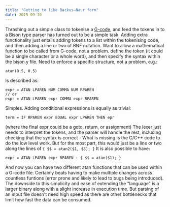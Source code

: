 ```yaml
---
title: "Getting to like Backus–Naur form"
date: 2025-09-10
---
```


Thrashing out a simple class to tokenise a [G-code](https://en.wikipedia.org/wiki/G-code), and feed the tokens in to a Bison type parser has turned out to be a simple task. Adding extra functionality just entails adding tokens to a list within the tokenising code, and then adding a line or two of BNF notation. Want to allow a mathematical function to be called from G-code, not a problem. define the token (it could be a single character or a whole word), and then specify the syntax within the bison.y file. Need to enforce a specific structure, not a problem. e.g.:
```
atan(0.5, 0.5)
```
Is described as:
```
expr = ATAN LPAREN NUM COMMA NUM RPAREN
// or
expr = ATAN LPAREN expr COMMA expr RPAREN
```
Simples.
Adding conditional expressions is equally as trivial:
```
term = IF RPAREN expr EQUAL expr LPAREN THEN epr
```
(where the final expr could be a goto, return, or assignment)
The lexer just needs to interpret the tokens, and the parser will handle the rest, including checking that the syntax is correct - What is missing is the C/C++ code to do the low level work. But for the most part, this would just be a line or two along the lines of `{ $$ = atan2($1, $3); }`
It is also possible to have:
```
expr = ATAN LPAREN expr RPAREN : { $$ = atan($1); }
```
And now you can have two different atan functions that can be used within a G-code file. Certainly beats having to make multiple changes across countless funtions (error prone and likely to lead to bugs being introduced). The downside to this simplicity and ease of extending the "language" is a larger binary along with a slight increase in execution time. But parsing of an input file doesn't need high speed as there are other bottlenecks that limit how fast the data can be consumed.

